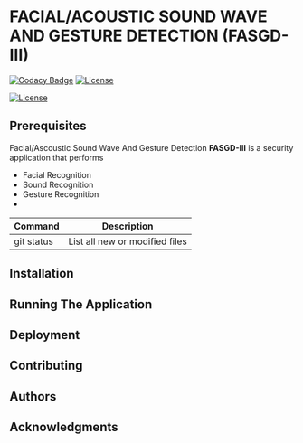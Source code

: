 # FACIAL/ACOUSTIC SOUND WAVE AND GESTURE DETECTION (FASGD-III) 


<div float="left">

[![Codacy Badge](https://api.codacy.com/project/badge/Grade/5f8c971114f24441a06ebae6ef8b17ff)](https://app.codacy.com/gh/BuildForSDGCohort2/Team-358-technical?utm_source=github.com&utm_medium=referral&utm_content=BuildForSDGCohort2/Team-358-technical&utm_campaign=Badge_Grade_Settings)  [![License](https://img.shields.io/badge/License-Apache%202.0-blue.svg)](https://opensource.org/licenses/Apache-2.0)

[![License](https://img.shields.io/badge/License-Apache%202.0-blue.svg)](https://opensource.org/licenses/Apache-2.0)

</div>


## Prerequisites 

<p>  Facial/Ascoustic Sound Wave And Gesture Detection <b>FASGD-III</b> is a security application that performs 

<ul>

<li> Facial Recognition </li>
<li> Sound Recognition </li>
<li> Gesture Recognition <li>


</ul>
</p>   


| Command | Description  | 
|------------- | ------------- | 
| git status | List all new or modified files |



## Installation 


## Running The Application 


## Deployment 


## Contributing 


## Authors 



## Acknowledgments 


